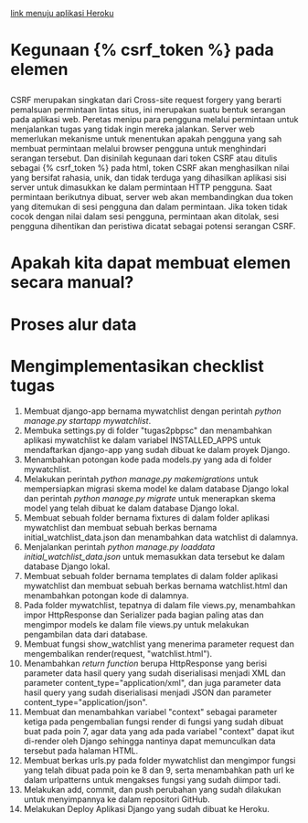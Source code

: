 [link menuju aplikasi Heroku](https://tugas2pbpsc.herokuapp.com/mywatchlist/html/) 


# Kegunaan {% csrf_token %} pada elemen <form>
CSRF merupakan singkatan dari Cross-site request forgery yang berarti pemalsuan permintaan lintas situs, 
ini merupakan suatu bentuk serangan pada aplikasi web. Peretas menipu para pengguna melalui permintaan 
untuk menjalankan tugas yang tidak ingin mereka jalankan. Server web memerlukan mekanisme untuk menentukan 
apakah pengguna yang sah membuat permintaan melalui browser pengguna untuk menghindari serangan tersebut.
Dan disinilah kegunaan dari token CSRF atau ditulis sebagai {% csrf_token %} pada html, token CSRF akan
menghasilkan nilai yang bersifat rahasia, unik, dan tidak terduga yang dihasilkan aplikasi sisi server 
untuk dimasukkan ke dalam permintaan HTTP pengguna. Saat permintaan berikutnya dibuat, server web 
akan membandingkan dua token yang ditemukan di sesi pengguna dan dalam permintaan. Jika token tidak cocok 
dengan nilai dalam sesi pengguna, permintaan akan ditolak, sesi pengguna dihentikan dan peristiwa 
dicatat sebagai potensi serangan CSRF.

# Apakah kita dapat membuat elemen <form> secara manual?

# Proses alur data 

# Mengimplementasikan checklist tugas

1. Membuat django-app bernama mywatchlist dengan perintah *python manage.py startapp mywatchlist*.
2. Membuka settings.py di folder "tugas2pbpsc" dan menambahkan aplikasi mywatchlist ke dalam variabel INSTALLED_APPS untuk mendaftarkan django-app yang sudah dibuat ke dalam proyek Django.
3. Menambahkan potongan kode pada models.py yang ada di folder mywatchlist.
4. Melakukan perintah *python manage.py makemigrations* untuk mempersiapkan migrasi skema model ke dalam database Django lokal dan perintah *python manage.py migrate* untuk menerapkan skema model yang telah dibuat ke dalam database Django lokal.
5. Membuat sebuah folder bernama fixtures di dalam folder aplikasi mywatchlist dan membuat sebuah berkas bernama initial_watchlist_data.json dan menambahkan data watchlist di dalamnya.
6. Menjalankan perintah *python manage.py loaddata initial_watchlist_data.json* untuk memasukkan data tersebut ke dalam database Django lokal.
7. Membuat sebuah folder bernama templates di dalam folder aplikasi mywatchlist dan membuat sebuah berkas bernama watchlist.html dan menambahkan potongan kode di dalamnya.
8. Pada folder mywatchlist, tepatnya di dalam file views.py, menambahkan impor HttpResponse dan Serializer pada bagian paling atas dan mengimpor models ke dalam file views.py untuk melakukan pengambilan data dari database. 
9. Membuat fungsi show_watchlist yang menerima parameter request dan mengembalikan render(request, "watchlist.html").
10. Menambahkan *return function* berupa HttpResponse yang berisi parameter data hasil query yang sudah diserialisasi menjadi XML dan parameter content_type="application/xml", dan juga parameter data hasil query yang sudah diserialisasi menjadi JSON dan parameter content_type="application/json".
11. Membuat dan menambahkan variabel "context" sebagai parameter ketiga pada pengembalian fungsi render di fungsi yang sudah dibuat buat pada poin 7, agar data yang ada pada variabel "context" dapat ikut di-render oleh Django sehingga nantinya dapat memunculkan data tersebut pada halaman HTML.
12. Membuat berkas urls.py pada folder mywatchlist dan mengimpor fungsi yang telah dibuat pada poin ke 8 dan 9, serta menambahkan path url ke dalam urlpatterns untuk mengakses fungsi yang sudah diimpor tadi.
13. Melakukan add, commit, dan push perubahan yang sudah dilakukan untuk menyimpannya ke dalam repositori GitHub.
14. Melakukan Deploy Aplikasi Django yang sudah dibuat ke Heroku.
